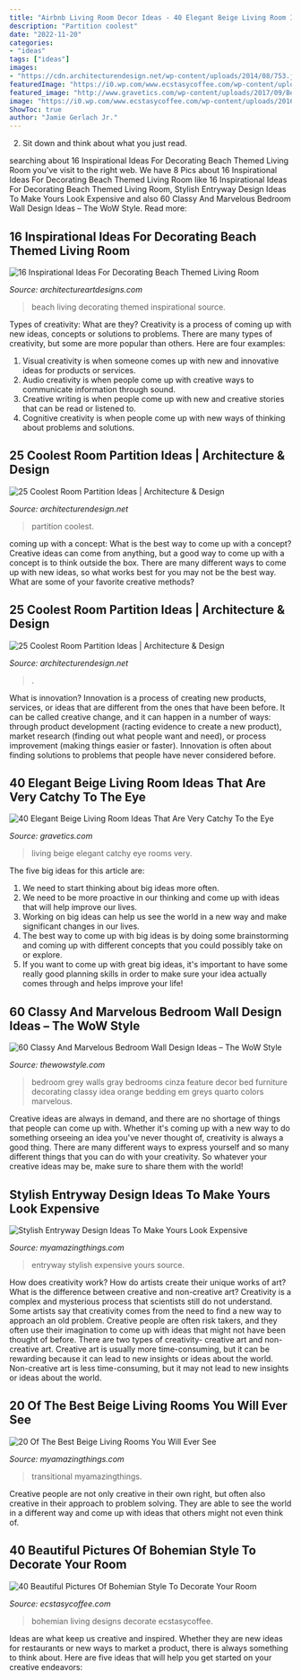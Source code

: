 ```yaml
---
title: "Airbnb Living Room Decor Ideas - 40 Elegant Beige Living Room Ideas That Are Very Catchy To The Eye"
description: "Partition coolest"
date: "2022-11-20"
categories:
- "ideas"
tags: ["ideas"]
images:
- "https://cdn.architecturendesign.net/wp-content/uploads/2014/08/753.jpg"
featuredImage: "https://i0.wp.com/www.ecstasycoffee.com/wp-content/uploads/2016/10/Bohemian-Living-Room-Designs-35.jpg?resize=600%2C881"
featured_image: "http://www.gravetics.com/wp-content/uploads/2017/09/Beige-and-brown-living-room-decorating-ideas.jpg"
image: "https://i0.wp.com/www.ecstasycoffee.com/wp-content/uploads/2016/10/Bohemian-Living-Room-Designs-35.jpg?resize=600%2C881"
ShowToc: true
author: "Jamie Gerlach Jr."
---
```



2. Sit down and think about what you just read.

	

		
searching about 16 Inspirational Ideas For Decorating Beach Themed Living Room you've visit to the right web. We have 8 Pics about 16 Inspirational Ideas For Decorating Beach Themed Living Room like 16 Inspirational Ideas For Decorating Beach Themed Living Room, Stylish Entryway Design Ideas To Make Yours Look Expensive and also 60 Classy And Marvelous Bedroom Wall Design Ideas – The WoW Style. Read more:
		
    
## 16 Inspirational Ideas For Decorating Beach Themed Living Room

<img loading=lazy src="https://www.architectureartdesigns.com/wp-content/uploads/2017/05/4-2.jpg" onerror="this.onerror=null;this.src='https://tse2.mm.bing.net/th?id=OIP.3dKDTKC6XZXrN7l2Ccd7gQHaLV&amp;pid=15.1';" alt="16 Inspirational Ideas For Decorating Beach Themed Living Room">

_Source: architectureartdesigns.com_

>beach living decorating themed inspirational source. 

	

Types of creativity: What are they?
Creativity is a process of coming up with new ideas, concepts or solutions to problems. There are many types of creativity, but some are more popular than others. Here are four examples: 
1. Visual creativity is when someone comes up with new and innovative ideas for products or services.
2. Audio creativity is when people come up with creative ways to communicate information through sound.
3. Creative writing is when people come up with new and creative stories that can be read or listened to.
4. Cognitive creativity is when people come up with new ways of thinking about problems and solutions.

    
## 25 Coolest Room Partition Ideas | Architecture &amp; Design

<img loading=lazy src="https://cdn.architecturendesign.net/wp-content/uploads/2014/08/951.jpg" onerror="this.onerror=null;this.src='https://tse1.mm.bing.net/th?id=OIP.l6uPWvwx0ulWGilhQm37mgHaLK&amp;pid=15.1';" alt="25 Coolest Room Partition Ideas | Architecture &amp; Design">

_Source: architecturendesign.net_

>partition coolest. 

	

coming up with a concept: What is the best way to come up with a concept?
Creative ideas can come from anything, but a good way to come up with a concept is to think outside the box. There are many different ways to come up with new ideas, so what works best for you may not be the best way. What are some of your favorite creative methods?

    
## 25 Coolest Room Partition Ideas | Architecture &amp; Design

<img loading=lazy src="https://cdn.architecturendesign.net/wp-content/uploads/2014/08/753.jpg" onerror="this.onerror=null;this.src='https://tse1.mm.bing.net/th?id=OIP.vY66Fsip9dzeE_fMcrXXUQHaLK&amp;pid=15.1';" alt="25 Coolest Room Partition Ideas | Architecture &amp; Design">

_Source: architecturendesign.net_

>. 

	

What is innovation?
Innovation is a process of creating new products, services, or ideas that are different from the ones that have been before. It can be called creative change, and it can happen in a number of ways: through product development (racting evidence to create a new product), market research (finding out what people want and need), or process improvement (making things easier or faster). Innovation is often about finding solutions to problems that people have never considered before.

    
## 40 Elegant Beige Living Room Ideas That Are Very Catchy To The Eye

<img loading=lazy src="http://www.gravetics.com/wp-content/uploads/2017/09/Beige-and-brown-living-room-decorating-ideas.jpg" onerror="this.onerror=null;this.src='https://tse1.mm.bing.net/th?id=OIP.s4ExyKjxt7Idm5FKHglWegHaJ4&amp;pid=15.1';" alt="40 Elegant Beige Living Room Ideas That Are Very Catchy To the Eye">

_Source: gravetics.com_

>living beige elegant catchy eye rooms very. 

	

The five big ideas for this article are:
1. We need to start thinking about big ideas more often. 
2. We need to be more proactive in our thinking and come up with ideas that will help improve our lives. 
3. Working on big ideas can help us see the world in a new way and make significant changes in our lives. 
4. The best way to come up with big ideas is by doing some brainstorming and coming up with different concepts that you could possibly take on or explore. 
5. If you want to come up with great big ideas, it's important to have some really good planning skills in order to make sure your idea actually comes through and helps improve your life!

    
## 60 Classy And Marvelous Bedroom Wall Design Ideas – The WoW Style

<img loading=lazy src="http://thewowstyle.com/wp-content/uploads/2016/08/Grey-Bedroom-Walls-Design.jpg" onerror="this.onerror=null;this.src='https://tse4.mm.bing.net/th?id=OIP.WODxdCniiQA9JV85bLDgDgHaKF&amp;pid=15.1';" alt="60 Classy And Marvelous Bedroom Wall Design Ideas – The WoW Style">

_Source: thewowstyle.com_

>bedroom grey walls gray bedrooms cinza feature decor bed furniture decorating classy idea orange bedding em greys quarto colors marvelous. 

	

Creative ideas are always in demand, and there are no shortage of things that people can come up with. Whether it's coming up with a new way to do something orseeing an idea you've never thought of, creativity is always a good thing. There are many different ways to express yourself and so many different things that you can do with your creativity. So whatever your creative ideas may be, make sure to share them with the world!

    
## Stylish Entryway Design Ideas To Make Yours Look Expensive

<img loading=lazy src="https://myamazingthings.com/wp-content/uploads/2017/08/entryway-ideas-4.png" onerror="this.onerror=null;this.src='https://tse4.mm.bing.net/th?id=OIP.9mAPYq5ZExoAWqMFmKdn7wHaLG&amp;pid=15.1';" alt="Stylish Entryway Design Ideas To Make Yours Look Expensive">

_Source: myamazingthings.com_

>entryway stylish expensive yours source. 

	

How does creativity work? How do artists create their unique works of art? What is the difference between creative and non-creative art?
Creativity is a complex and mysterious process that scientists still do not understand. Some artists say that creativity comes from the need to find a new way to approach an old problem. Creative people are often risk takers, and they often use their imagination to come up with ideas that might not have been thought of before. There are two types of creativity- creative art and non-creative art. Creative art is usually more time-consuming, but it can be rewarding because it can lead to new insights or ideas about the world. Non-creative art is less time-consuming, but it may not lead to new insights or ideas about the world.

    
## 20 Of The Best Beige Living Rooms You Will Ever See

<img loading=lazy src="https://myamazingthings.com/wp-content/uploads/2016/11/transitional-living-room.jpg" onerror="this.onerror=null;this.src='https://tse1.mm.bing.net/th?id=OIP.mursEKtY8w2NxegONeFHuAHaE7&amp;pid=15.1';" alt="20 Of The Best Beige Living Rooms You Will Ever See">

_Source: myamazingthings.com_

>transitional myamazingthings. 

	

Creative people are not only creative in their own right, but often also creative in their approach to problem solving. They are able to see the world in a different way and come up with ideas that others might not even think of.

    
## 40 Beautiful Pictures Of Bohemian Style To Decorate Your Room

<img loading=lazy src="https://i0.wp.com/www.ecstasycoffee.com/wp-content/uploads/2016/10/Bohemian-Living-Room-Designs-35.jpg?resize=600%2C881" onerror="this.onerror=null;this.src='https://tse3.mm.bing.net/th?id=OIP.YRsEy2Wyo410chk2s7XReAHaK3&amp;pid=15.1';" alt="40 Beautiful Pictures Of Bohemian Style To Decorate Your Room">

_Source: ecstasycoffee.com_

>bohemian living designs decorate ecstasycoffee. 

	

Ideas are what keep us creative and inspired. Whether they are new ideas for restaurants or new ways to market a product, there is always something to think about. Here are five ideas that will help you get started on your creative endeavors: 

